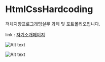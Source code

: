 # HtmlCssHardcoding

객체지향프로그래밍실무 과제 및 포트폴리오입니다.

link : [자기소개페이지](https://introducerhw.netlify.app/)


![Alt text](/path/img/1.png "미리보기1")



![Alt text](/path/img/2.png "미리보기2")



[자기소개페이지]: https://fbgkdn2484.github.io/HtmlCssHardcoding/ "my site"


